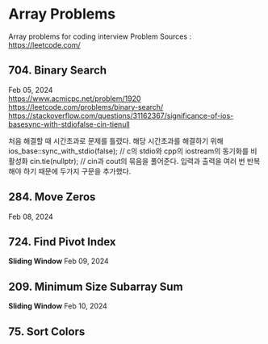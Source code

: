 # Array Problems
Array problems for coding interview
Problem Sources : https://leetcode.com/

## 704. Binary Search
Feb 05, 2024  
https://www.acmicpc.net/problem/1920  
https://leetcode.com/problems/binary-search/  
https://stackoverflow.com/questions/31162367/significance-of-ios-basesync-with-stdiofalse-cin-tienull

처음 해결할 때 시간초과로 문제를 틀렸다. 
해당 시간초과를 해결하기 위해
    ios_base::sync_with_stdio(false); // c의 stdio와 cpp의 iostream의 동기화를 비활성화
    cin.tie(nullptr);  // cin과 cout의 묶음을 풀어준다. 입력과 출력을 여러 번 반복해야 하기 때문에
두가지 구문을 추가했다.

## 284. Move Zeros
Feb 08, 2024


## 724. Find Pivot Index
**Sliding Window**
Feb 09, 2024 


## 209. Minimum Size Subarray Sum
**Sliding Window**
Feb 10, 2024

## 75. Sort Colors
